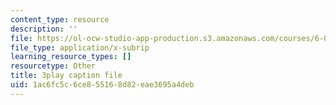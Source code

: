 ```yaml
---
content_type: resource
description: ''
file: https://ol-ocw-studio-app-production.s3.amazonaws.com/courses/6-0001-introduction-to-computer-science-and-programming-in-python-fall-2016/1ac6fc5c6ce855168d82eae3695a4deb_QaOHeMnpnmU.vtt
file_type: application/x-subrip
learning_resource_types: []
resourcetype: Other
title: 3play caption file
uid: 1ac6fc5c-6ce8-5516-8d82-eae3695a4deb
---
```

